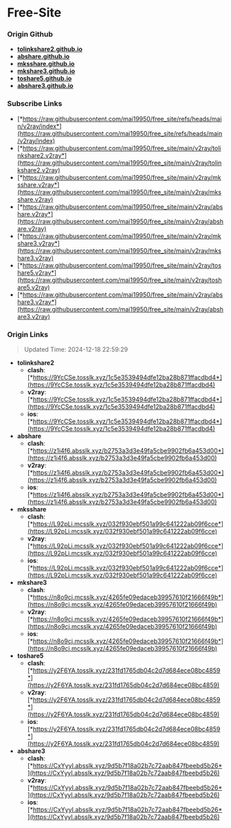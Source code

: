 # Free-Site

### Origin Github

- [**tolinkshare2.github.io**](https://github.com/tolinkshare2/tolinkshare2.github.io)
- [**abshare.github.io**](https://github.com/abshare/abshare.github.io)
- [**mksshare.github.io**](https://github.com/mksshare/mksshare.github.io)
- [**mkshare3.github.io**](https://github.com/mkshare3/mkshare3.github.io)
- [**toshare5.github.io**](https://github.com/toshare5/toshare5.github.io)
- [**abshare3.github.io**](https://github.com/abshare3/abshare3.github.io)

### Subscribe Links

- [*https://raw.githubusercontent.com/mai19950/free_site/refs/heads/main/v2ray/index*](https://raw.githubusercontent.com/mai19950/free_site/refs/heads/main/v2ray/index)
- [*https://raw.githubusercontent.com/mai19950/free_site/main/v2ray/tolinkshare2.v2ray*](https://raw.githubusercontent.com/mai19950/free_site/main/v2ray/tolinkshare2.v2ray)
- [*https://raw.githubusercontent.com/mai19950/free_site/main/v2ray/mksshare.v2ray*](https://raw.githubusercontent.com/mai19950/free_site/main/v2ray/mksshare.v2ray)
- [*https://raw.githubusercontent.com/mai19950/free_site/main/v2ray/abshare.v2ray*](https://raw.githubusercontent.com/mai19950/free_site/main/v2ray/abshare.v2ray)
- [*https://raw.githubusercontent.com/mai19950/free_site/main/v2ray/mkshare3.v2ray*](https://raw.githubusercontent.com/mai19950/free_site/main/v2ray/mkshare3.v2ray)
- [*https://raw.githubusercontent.com/mai19950/free_site/main/v2ray/toshare5.v2ray*](https://raw.githubusercontent.com/mai19950/free_site/main/v2ray/toshare5.v2ray)
- [*https://raw.githubusercontent.com/mai19950/free_site/main/v2ray/abshare3.v2ray*](https://raw.githubusercontent.com/mai19950/free_site/main/v2ray/abshare3.v2ray)

### Origin Links

> Updated Time: 2024-12-18 22:59:29

- **tolinkshare2**
  - **clash**: [*https://9YcCSe.tosslk.xyz/1c5e3539494dfe12ba28b871ffacdbd4*](https://9YcCSe.tosslk.xyz/1c5e3539494dfe12ba28b871ffacdbd4)
  - **v2ray**: [*https://9YcCSe.tosslk.xyz/1c5e3539494dfe12ba28b871ffacdbd4*](https://9YcCSe.tosslk.xyz/1c5e3539494dfe12ba28b871ffacdbd4)
  - **ios**: [*https://9YcCSe.tosslk.xyz/1c5e3539494dfe12ba28b871ffacdbd4*](https://9YcCSe.tosslk.xyz/1c5e3539494dfe12ba28b871ffacdbd4)
- **abshare**
  - **clash**: [*https://z1i4f6.absslk.xyz/b2753a3d3e49fa5cbe9902fb6a453d00*](https://z1i4f6.absslk.xyz/b2753a3d3e49fa5cbe9902fb6a453d00)
  - **v2ray**: [*https://z1i4f6.absslk.xyz/b2753a3d3e49fa5cbe9902fb6a453d00*](https://z1i4f6.absslk.xyz/b2753a3d3e49fa5cbe9902fb6a453d00)
  - **ios**: [*https://z1i4f6.absslk.xyz/b2753a3d3e49fa5cbe9902fb6a453d00*](https://z1i4f6.absslk.xyz/b2753a3d3e49fa5cbe9902fb6a453d00)
- **mksshare**
  - **clash**: [*https://L92pLi.mcsslk.xyz/032f930ebf501a99c641222ab09f6cce*](https://L92pLi.mcsslk.xyz/032f930ebf501a99c641222ab09f6cce)
  - **v2ray**: [*https://L92pLi.mcsslk.xyz/032f930ebf501a99c641222ab09f6cce*](https://L92pLi.mcsslk.xyz/032f930ebf501a99c641222ab09f6cce)
  - **ios**: [*https://L92pLi.mcsslk.xyz/032f930ebf501a99c641222ab09f6cce*](https://L92pLi.mcsslk.xyz/032f930ebf501a99c641222ab09f6cce)
- **mkshare3**
  - **clash**: [*https://n8o9cj.mcsslk.xyz/4265fe09edaceb39957610f21666f49b*](https://n8o9cj.mcsslk.xyz/4265fe09edaceb39957610f21666f49b)
  - **v2ray**: [*https://n8o9cj.mcsslk.xyz/4265fe09edaceb39957610f21666f49b*](https://n8o9cj.mcsslk.xyz/4265fe09edaceb39957610f21666f49b)
  - **ios**: [*https://n8o9cj.mcsslk.xyz/4265fe09edaceb39957610f21666f49b*](https://n8o9cj.mcsslk.xyz/4265fe09edaceb39957610f21666f49b)
- **toshare5**
  - **clash**: [*https://y2F6YA.tosslk.xyz/231fd1765db04c2d7d684ece08bc4859*](https://y2F6YA.tosslk.xyz/231fd1765db04c2d7d684ece08bc4859)
  - **v2ray**: [*https://y2F6YA.tosslk.xyz/231fd1765db04c2d7d684ece08bc4859*](https://y2F6YA.tosslk.xyz/231fd1765db04c2d7d684ece08bc4859)
  - **ios**: [*https://y2F6YA.tosslk.xyz/231fd1765db04c2d7d684ece08bc4859*](https://y2F6YA.tosslk.xyz/231fd1765db04c2d7d684ece08bc4859)
- **abshare3**
  - **clash**: [*https://CxYyyI.absslk.xyz/9d5b7f18a02b7c72aab847fbeebd5b26*](https://CxYyyI.absslk.xyz/9d5b7f18a02b7c72aab847fbeebd5b26)
  - **v2ray**: [*https://CxYyyI.absslk.xyz/9d5b7f18a02b7c72aab847fbeebd5b26*](https://CxYyyI.absslk.xyz/9d5b7f18a02b7c72aab847fbeebd5b26)
  - **ios**: [*https://CxYyyI.absslk.xyz/9d5b7f18a02b7c72aab847fbeebd5b26*](https://CxYyyI.absslk.xyz/9d5b7f18a02b7c72aab847fbeebd5b26)

